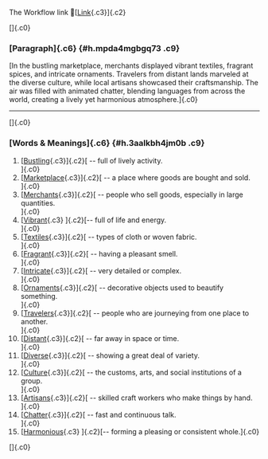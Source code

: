 The Workflow link
👏[[Link](https://www.google.com/url?q=http://www.google.com&sa=D&source=editors&ust=1759515506524522&usg=AOvVaw3EGHME4CfrA-dUMCd1ujSo){.c3}]{.c2}

[]{.c0}

### [Paragraph]{.c6} {#h.mpda4mgbgq73 .c9}

[In the bustling marketplace, merchants displayed vibrant textiles,
fragrant spices, and intricate ornaments. Travelers from distant lands
marveled at the diverse culture, while local artisans showcased their
craftsmanship. The air was filled with animated chatter, blending
languages from across the world, creating a lively yet harmonious
atmosphere.]{.c0}

------------------------------------------------------------------------

[]{.c0}

### [Words & Meanings]{.c6} {#h.3aalkbh4jm0b .c9}

1.  [[Bustling](https://www.google.com/url?q=http://www.google.com&sa=D&source=editors&ust=1759515506525314&usg=AOvVaw1w6JNDyi336u5io8fNYeAq){.c3}]{.c2}[ --
    full of lively activity.\
    ]{.c0}
2.  [[Marketplace](https://www.google.com/url?q=http://www.google.com&sa=D&source=editors&ust=1759515506525485&usg=AOvVaw0tSmolL8ws26FHkMMEICkc){.c3}]{.c2}[ --
    a place where goods are bought and sold.\
    ]{.c0}
3.  [[Merchants](https://www.google.com/url?q=http://www.google.com&sa=D&source=editors&ust=1759515506525672&usg=AOvVaw3DacMlqi8cb1O6B6ASh57G){.c3}]{.c2}[ --
    people who sell goods, especially in large quantities.\
    ]{.c0}
4.  [[Vibrant](https://www.google.com/url?q=http://www.google.com&sa=D&source=editors&ust=1759515506525995&usg=AOvVaw39U5L9IgMKuS8POLGnJ40b){.c3}
    ]{.c2}[-- full of life and energy.\
    ]{.c0}
5.  [[Textiles](https://www.google.com/url?q=http://www.google.com&sa=D&source=editors&ust=1759515506526150&usg=AOvVaw1UOn1n7mfwH6tAmqwl91xS){.c3}]{.c2}[ --
    types of cloth or woven fabric.\
    ]{.c0}
6.  [[Fragrant](https://www.google.com/url?q=http://www.google.com&sa=D&source=editors&ust=1759515506526449&usg=AOvVaw1Ifde3q107TPxZy9x7opRW){.c3}]{.c2}[ --
    having a pleasant smell.\
    ]{.c0}
7.  [[Intricate](https://www.google.com/url?q=http://www.google.com&sa=D&source=editors&ust=1759515506526620&usg=AOvVaw03Sdn3qVlWhflUOIMwhM97){.c3}]{.c2}[ --
    very detailed or complex.\
    ]{.c0}
8.  [[Ornaments](https://www.google.com/url?q=http://www.google.com&sa=D&source=editors&ust=1759515506526740&usg=AOvVaw3l-dp0-n8gdz0ok4mOhMzo){.c3}]{.c2}[ --
    decorative objects used to beautify something.\
    ]{.c0}
9.  [[Travelers](https://www.google.com/url?q=http://www.google.com&sa=D&source=editors&ust=1759515506526891&usg=AOvVaw3DIrc_EKNwoxY2MHKpCWeJ){.c3}]{.c2}[ --
    people who are journeying from one place to another.\
    ]{.c0}
10. [[Distant](https://www.google.com/url?q=http://www.google.com&sa=D&source=editors&ust=1759515506527055&usg=AOvVaw2FZs4dBvEoqKBQMq32qS6M){.c3}]{.c2}[ --
    far away in space or time.\
    ]{.c0}
11. [[Diverse](https://www.google.com/url?q=http://www.google.com&sa=D&source=editors&ust=1759515506527157&usg=AOvVaw0z3GlLiKNqtDI_q-9s8hpH){.c3}]{.c2}[ --
    showing a great deal of variety.\
    ]{.c0}
12. [[Culture](https://www.google.com/url?q=http://www.google.com&sa=D&source=editors&ust=1759515506527270&usg=AOvVaw2P_Hti8cIJigTOAecMwjgb){.c3}]{.c2}[ --
    the customs, arts, and social institutions of a group.\
    ]{.c0}
13. [[Artisans](https://www.google.com/url?q=http://www.google.com&sa=D&source=editors&ust=1759515506527402&usg=AOvVaw3PJ202YnJmLnYbjptSR7qL){.c3}]{.c2}[ --
    skilled craft workers who make things by hand.\
    ]{.c0}
14. [[Chatter](https://www.google.com/url?q=http://www.google.com&sa=D&source=editors&ust=1759515506527559&usg=AOvVaw24FYZ4BrustLbptAMycAsI){.c3}]{.c2}[ --
    fast and continuous talk.\
    ]{.c0}
15. [[Harmonious](https://www.google.com/url?q=http://www.google.com&sa=D&source=editors&ust=1759515506527763&usg=AOvVaw0JvXDZ9Hk_iAHLXkwQWzon){.c3}
    ]{.c2}[-- forming a pleasing or consistent whole.]{.c0}

[]{.c0}
